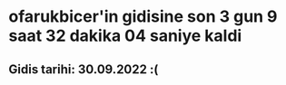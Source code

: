 # ofarukbicer'in gidisine son 3 gun 9 saat 32 dakika 04 saniye kaldi

## Gidis tarihi: 30.09.2022 :(